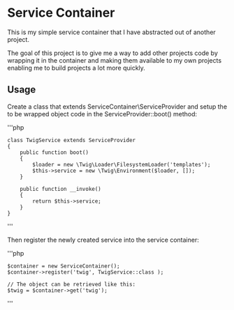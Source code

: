 # Service Container

This is my simple service container that I have abstracted out of another project.

The goal of this project is to give me a way to add other projects code by wrapping it in the container 
and making them available to my own projects enabling me to build projects a lot more quickly.

## Usage

Create a class that extends ServiceContainer\ServiceProvider and setup the to be wrapped object code
in the ServiceProvider::boot() method:

'''php

    class TwigService extends ServiceProvider
    {
        public function boot()
        {
            $loader = new \Twig\Loader\FilesystemLoader('templates');
            $this->service = new \Twig\Environment($loader, []);
        }

        public function __invoke()
        {
            return $this->service;
        }
    }

'''

Then register the newly created service into the service container:

'''php

    $container = new ServiceContainer();
    $container->register('twig', TwigService::class );
    
    // The object can be retrieved like this:
    $twig = $container->get('twig');

'''
